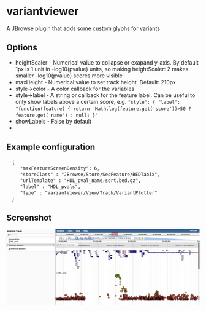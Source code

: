 # variantviewer

A JBrowse plugin that adds some custom glyphs for variants


## Options

* heightScaler - Numerical value to collapse or exapand y-axis. By default 1px is 1 unit in -log10(pvalue) units, so making heightScaler: 2 makes smaller -log10(pvalue) scores more visible
* maxHeight - Numerical value to set track height. Default: 210px
* style->color - A color callback for the variables
* style->label - A string or callback for the feature label. Can be useful to only show labels above a certain score, e.g. `"style": { "label": "function(feature) { return -Math.log(feature.get('score'))>50 ? feature.get('name') : null; }"`
* showLabels - False by default
* 
## Example configuration

      {
         "maxFeatureScreenDensity": 6,
         "storeClass" : "JBrowse/Store/SeqFeature/BEDTabix",
         "urlTemplate" : "HDL_pval_name.sort.bed.gz",
         "label" : "HDL_pvals",
         "type" : "VariantViewer/View/Track/VariantPlotter"
      }

## Screenshot

![](img/plotter.png)




